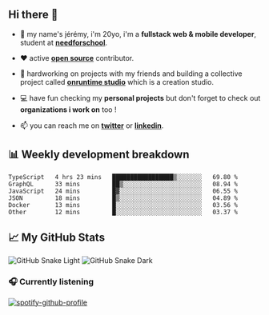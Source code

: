## Hi there 👋

- 👦 my name's jérémy, i'm 20yo, i'm a **fullstack web & mobile developer**, student at **[needforschool](https://www.needfor-school.com/)**.

- ❤️ active **[open source](https://github.com/jerembdn)** contributor.

- 🧠 hardworking on projects with my friends and building a collective project called **[onruntime studio](https://github.com/onruntime)** which is a creation studio.

- 💻 have fun checking my **personal projects** but don't forget to check out **organizations i work on** too !

- 📫 you can reach me on **[twitter](https://twitter.com/jerembdn)** or **[linkedin](https://www.linkedin.com/in/jeremybdn/)**.

## 📊 Weekly development breakdown

<!--START_SECTION:waka-->

```text
TypeScript   4 hrs 23 mins   █████████████████▒░░░░░░░   69.80 %
GraphQL      33 mins         ██▒░░░░░░░░░░░░░░░░░░░░░░   08.94 %
JavaScript   24 mins         █▓░░░░░░░░░░░░░░░░░░░░░░░   06.55 %
JSON         18 mins         █▒░░░░░░░░░░░░░░░░░░░░░░░   04.89 %
Docker       13 mins         █░░░░░░░░░░░░░░░░░░░░░░░░   03.56 %
Other        12 mins         █░░░░░░░░░░░░░░░░░░░░░░░░   03.37 %
```

<!--END_SECTION:waka-->

## 📈 My GitHub Stats

![GitHub Snake Light](https://raw.githubusercontent.com/jerembdn/jerembdn/output/github-contribution-grid-snake.svg#gh-light-mode-only)
![GitHub Snake Dark](https://raw.githubusercontent.com/jerembdn/jerembdn/output/github-contribution-grid-snake-dark.svg#gh-dark-mode-only)

### 🎧 Currently listening

[![spotify-github-profile](https://spotify-github-profile.vercel.app/api/view?uid=31225jnpumbhbpldcz2wjg24aymi&cover_image=true&theme=natemoo-re&show_offline=false&background_color=121212&bar_color=3356d7&bar_color_cover=false)](https://open.spotify.com/user/31225jnpumbhbpldcz2wjg24aymi)